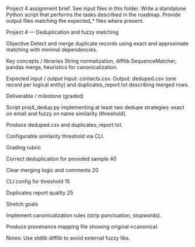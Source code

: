 Project 4 assignment brief.
See input files in this folder. Write a standalone Python script that performs the tasks described in the roadmap.
Provide output files matching the expected_* files where present.


Project 4 — Deduplication and fuzzy matching

Objective
Detect and merge duplicate records using exact and approximate matching with minimal dependencies.

Key concepts / libraries
String normalization, difflib.SequenceMatcher, pandas merge, heuristics for canonicalization.

Expected input / output
Input: contacts.csv.
Output: deduped.csv (one record per logical entity) and duplicates_report.txt describing merged rows.

Deliverable / milestone (graded)

Script proj4_dedup.py implementing at least two dedupe strategies: exact on email and fuzzy on name similarity (threshold).

Produce deduped.csv and duplicates_report.txt.

Configurable similarity threshold via CLI.

Grading rubric

Correct deduplication for provided sample 40

Clear merging logic and comments 20

CLI config for threshold 15

Duplicates report quality 25

Stretch goals

Implement canonicalization rules (strip punctuation, stopwords).

Produce provenance mapping file showing original→canonical.

Notes: Use stdlib difflib to avoid external fuzzy libs.
